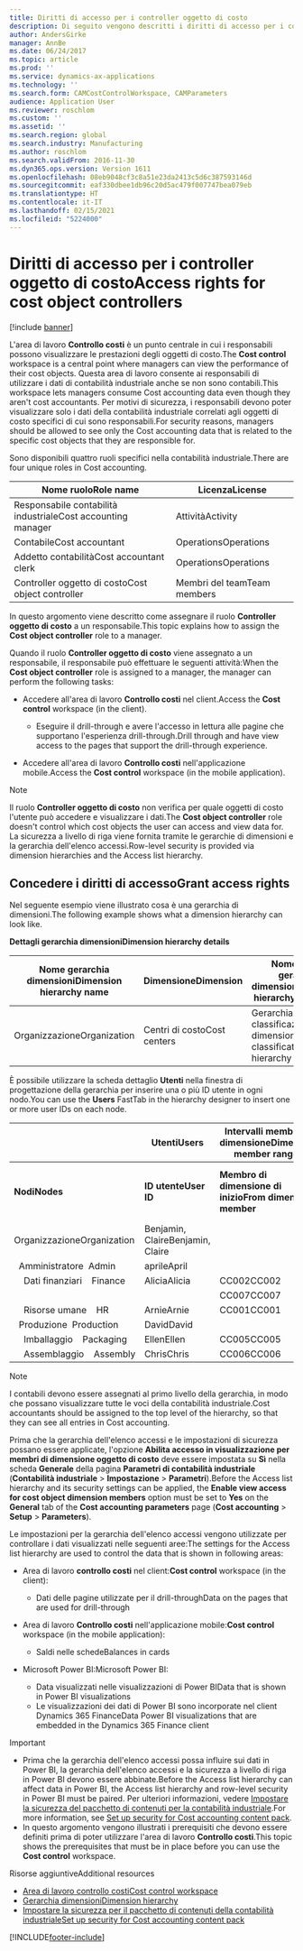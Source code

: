 ```yaml
---
title: Diritti di accesso per i controller oggetto di costo
description: Di seguito vengono descritti i diritti di accesso per i controller oggetto di costo.
author: AndersGirke
manager: AnnBe
ms.date: 06/24/2017
ms.topic: article
ms.prod: ''
ms.service: dynamics-ax-applications
ms.technology: ''
ms.search.form: CAMCostControlWorkspace, CAMParameters
audience: Application User
ms.reviewer: roschlom
ms.custom: ''
ms.assetid: ''
ms.search.region: global
ms.search.industry: Manufacturing
ms.author: roschlom
ms.search.validFrom: 2016-11-30
ms.dyn365.ops.version: Version 1611
ms.openlocfilehash: 08eb9048cf3c8a51e23da2413c5d6c387593146d
ms.sourcegitcommit: eaf330dbee1db96c20d5ac479f007747bea079eb
ms.translationtype: HT
ms.contentlocale: it-IT
ms.lasthandoff: 02/15/2021
ms.locfileid: "5224000"
---
```

# <a name="access-rights-for-cost-object-controllers"></a><span data-ttu-id="b07ca-103">Diritti di accesso per i controller oggetto di costo</span><span class="sxs-lookup"><span data-stu-id="b07ca-103">Access rights for cost object controllers</span></span>

[!include [banner](../includes/banner.md)]

<span data-ttu-id="b07ca-104">L'area di lavoro **Controllo costi** è un punto centrale in cui i responsabili possono visualizzare le prestazioni degli oggetti di costo.</span><span class="sxs-lookup"><span data-stu-id="b07ca-104">The **Cost control** workspace is a central point where managers can view the performance of their cost objects.</span></span> <span data-ttu-id="b07ca-105">Questa area di lavoro consente ai responsabili di utilizzare i dati di contabilità industriale anche se non sono contabili.</span><span class="sxs-lookup"><span data-stu-id="b07ca-105">This workspace lets managers consume Cost accounting data even though they aren't cost accountants.</span></span> <span data-ttu-id="b07ca-106">Per motivi di sicurezza, i responsabili devono poter visualizzare solo i dati della contabilità industriale correlati agli oggetti di costo specifici di cui sono responsabili.</span><span class="sxs-lookup"><span data-stu-id="b07ca-106">For security reasons, managers should be allowed to see only the Cost accounting data that is related to the specific cost objects that they are responsible for.</span></span>

<span data-ttu-id="b07ca-107">Sono disponibili quattro ruoli specifici nella contabilità industriale.</span><span class="sxs-lookup"><span data-stu-id="b07ca-107">There are four unique roles in Cost accounting.</span></span>

| <span data-ttu-id="b07ca-108">Nome ruolo</span><span class="sxs-lookup"><span data-stu-id="b07ca-108">Role name</span></span>               | <span data-ttu-id="b07ca-109">Licenza</span><span class="sxs-lookup"><span data-stu-id="b07ca-109">License</span></span>      |
|-------------------------|--------------|
| <span data-ttu-id="b07ca-110">Responsabile contabilità industriale</span><span class="sxs-lookup"><span data-stu-id="b07ca-110">Cost accounting manager</span></span> | <span data-ttu-id="b07ca-111">Attività</span><span class="sxs-lookup"><span data-stu-id="b07ca-111">Activity</span></span>     |
| <span data-ttu-id="b07ca-112">Contabile</span><span class="sxs-lookup"><span data-stu-id="b07ca-112">Cost accountant</span></span>         | <span data-ttu-id="b07ca-113">Operations</span><span class="sxs-lookup"><span data-stu-id="b07ca-113">Operations</span></span>   |
| <span data-ttu-id="b07ca-114">Addetto contabilità</span><span class="sxs-lookup"><span data-stu-id="b07ca-114">Cost accountant clerk</span></span>   | <span data-ttu-id="b07ca-115">Operations</span><span class="sxs-lookup"><span data-stu-id="b07ca-115">Operations</span></span>   |
| <span data-ttu-id="b07ca-116">Controller oggetto di costo</span><span class="sxs-lookup"><span data-stu-id="b07ca-116">Cost object controller</span></span>  | <span data-ttu-id="b07ca-117">Membri del team</span><span class="sxs-lookup"><span data-stu-id="b07ca-117">Team members</span></span> |

<span data-ttu-id="b07ca-118">In questo argomento viene descritto come assegnare il ruolo **Controller oggetto di costo** a un responsabile.</span><span class="sxs-lookup"><span data-stu-id="b07ca-118">This topic explains how to assign the **Cost object controller** role to a manager.</span></span>

<span data-ttu-id="b07ca-119">Quando il ruolo **Controller oggetto di costo** viene assegnato a un responsabile, il responsabile può effettuare le seguenti attività:</span><span class="sxs-lookup"><span data-stu-id="b07ca-119">When the **Cost object controller** role is assigned to a manager, the manager can perform the following tasks:</span></span>

- <span data-ttu-id="b07ca-120">Accedere all'area di lavoro **Controllo costi** nel client.</span><span class="sxs-lookup"><span data-stu-id="b07ca-120">Access the **Cost control** workspace (in the client).</span></span>

    - <span data-ttu-id="b07ca-121">Eseguire il drill-through e avere l'accesso in lettura alle pagine che supportano l'esperienza drill-through.</span><span class="sxs-lookup"><span data-stu-id="b07ca-121">Drill through and have view access to the pages that support the drill-through experience.</span></span>

- <span data-ttu-id="b07ca-122">Accedere all'area di lavoro **Controllo costi** nell'applicazione mobile.</span><span class="sxs-lookup"><span data-stu-id="b07ca-122">Access the **Cost control** workspace (in the mobile application).</span></span>

> [!NOTE]
> <span data-ttu-id="b07ca-123">Il ruolo **Controller oggetto di costo** non verifica per quale oggetti di costo l'utente può accedere e visualizzare i dati.</span><span class="sxs-lookup"><span data-stu-id="b07ca-123">The **Cost object controller** role doesn't control which cost objects the user can access and view data for.</span></span> <span data-ttu-id="b07ca-124">La sicurezza a livello di riga viene fornita tramite le gerarchie di dimensioni e la gerarchia dell'elenco accessi.</span><span class="sxs-lookup"><span data-stu-id="b07ca-124">Row-level security is provided via dimension hierarchies and the Access list hierarchy.</span></span>

## <a name="grant-access-rights"></a><span data-ttu-id="b07ca-125">Concedere i diritti di accesso</span><span class="sxs-lookup"><span data-stu-id="b07ca-125">Grant access rights</span></span>
<span data-ttu-id="b07ca-126">Nel seguente esempio viene illustrato cosa è una gerarchia di dimensioni.</span><span class="sxs-lookup"><span data-stu-id="b07ca-126">The following example shows what a dimension hierarchy can look like.</span></span>

<span data-ttu-id="b07ca-127">**Dettagli gerarchia dimensioni**</span><span class="sxs-lookup"><span data-stu-id="b07ca-127">**Dimension hierarchy details**</span></span>

| <span data-ttu-id="b07ca-128">Nome gerarchia dimensioni</span><span class="sxs-lookup"><span data-stu-id="b07ca-128">Dimension hierarchy name</span></span> | <span data-ttu-id="b07ca-129">Dimensione</span><span class="sxs-lookup"><span data-stu-id="b07ca-129">Dimension</span></span>    | <span data-ttu-id="b07ca-130">Nome tipo di gerarchia dimensioni</span><span class="sxs-lookup"><span data-stu-id="b07ca-130">Dimension hierarchy type name</span></span>      | <span data-ttu-id="b07ca-131">Gerarchia elenco accessi</span><span class="sxs-lookup"><span data-stu-id="b07ca-131">Access list hierarchy</span></span> |
|--------------------------|--------------|------------------------------------|-----------------------|
| <span data-ttu-id="b07ca-132">Organizzazione</span><span class="sxs-lookup"><span data-stu-id="b07ca-132">Organization</span></span>             | <span data-ttu-id="b07ca-133">Centri di costo</span><span class="sxs-lookup"><span data-stu-id="b07ca-133">Cost centers</span></span> | <span data-ttu-id="b07ca-134">Gerarchia classificazioni dimensione</span><span class="sxs-lookup"><span data-stu-id="b07ca-134">Dimension classification hierarchy</span></span> | <span data-ttu-id="b07ca-135">**Sì**</span><span class="sxs-lookup"><span data-stu-id="b07ca-135">**Yes**</span></span>               |

<span data-ttu-id="b07ca-136">È possibile utilizzare la scheda dettaglio **Utenti** nella finestra di progettazione della gerarchia per inserire una o più ID utente in ogni nodo.</span><span class="sxs-lookup"><span data-stu-id="b07ca-136">You can use the **Users** FastTab in the hierarchy designer to insert one or more user IDs on each node.</span></span>

|                                   | <span data-ttu-id="b07ca-137">Utenti</span><span class="sxs-lookup"><span data-stu-id="b07ca-137">Users</span></span>            | <span data-ttu-id="b07ca-138">Intervalli membro di dimensione</span><span class="sxs-lookup"><span data-stu-id="b07ca-138">Dimension member ranges</span></span>   |                         |
|-----------------------------------|------------------|---------------------------|-------------------------|
| <span data-ttu-id="b07ca-139">**Nodi**</span><span class="sxs-lookup"><span data-stu-id="b07ca-139">**Nodes**</span></span>                         | <span data-ttu-id="b07ca-140">**ID utente**</span><span class="sxs-lookup"><span data-stu-id="b07ca-140">**User ID**</span></span>      | <span data-ttu-id="b07ca-141">**Membro di dimensione di inizio**</span><span class="sxs-lookup"><span data-stu-id="b07ca-141">**From dimension member**</span></span> | <span data-ttu-id="b07ca-142">**Membro di dimensione di fine**</span><span class="sxs-lookup"><span data-stu-id="b07ca-142">**To dimension member**</span></span> |
| <span data-ttu-id="b07ca-143">Organizzazione</span><span class="sxs-lookup"><span data-stu-id="b07ca-143">Organization</span></span>                      | <span data-ttu-id="b07ca-144">Benjamin, Claire</span><span class="sxs-lookup"><span data-stu-id="b07ca-144">Benjamin, Claire</span></span> |                           |                         |
| <span data-ttu-id="b07ca-145">&nbsp;&nbsp;Amministratore</span><span class="sxs-lookup"><span data-stu-id="b07ca-145">&nbsp;&nbsp;Admin</span></span>                 | <span data-ttu-id="b07ca-146">aprile</span><span class="sxs-lookup"><span data-stu-id="b07ca-146">April</span></span>            |                           |                         |
| <span data-ttu-id="b07ca-147">&nbsp;&nbsp;&nbsp;&nbsp;Dati finanziari</span><span class="sxs-lookup"><span data-stu-id="b07ca-147">&nbsp;&nbsp;&nbsp;&nbsp;Finance</span></span>   | <span data-ttu-id="b07ca-148">Alicia</span><span class="sxs-lookup"><span data-stu-id="b07ca-148">Alicia</span></span>           | <span data-ttu-id="b07ca-149">CC002</span><span class="sxs-lookup"><span data-stu-id="b07ca-149">CC002</span></span>                     | <span data-ttu-id="b07ca-150">CC003</span><span class="sxs-lookup"><span data-stu-id="b07ca-150">CC003</span></span>                   |
|                                   |                  | <span data-ttu-id="b07ca-151">CC007</span><span class="sxs-lookup"><span data-stu-id="b07ca-151">CC007</span></span>                     | <span data-ttu-id="b07ca-152">CC007</span><span class="sxs-lookup"><span data-stu-id="b07ca-152">CC007</span></span>                   |
| <span data-ttu-id="b07ca-153">&nbsp;&nbsp;&nbsp;&nbsp;Risorse umane</span><span class="sxs-lookup"><span data-stu-id="b07ca-153">&nbsp;&nbsp;&nbsp;&nbsp;HR</span></span>        | <span data-ttu-id="b07ca-154">Arnie</span><span class="sxs-lookup"><span data-stu-id="b07ca-154">Arnie</span></span>            | <span data-ttu-id="b07ca-155">CC001</span><span class="sxs-lookup"><span data-stu-id="b07ca-155">CC001</span></span>                     | <span data-ttu-id="b07ca-156">CC001</span><span class="sxs-lookup"><span data-stu-id="b07ca-156">CC001</span></span>                   |
| <span data-ttu-id="b07ca-157">&nbsp;&nbsp;Produzione</span><span class="sxs-lookup"><span data-stu-id="b07ca-157">&nbsp;&nbsp;Production</span></span>            | <span data-ttu-id="b07ca-158">David</span><span class="sxs-lookup"><span data-stu-id="b07ca-158">David</span></span>            |                           |                         |
| <span data-ttu-id="b07ca-159">&nbsp;&nbsp;&nbsp;&nbsp;Imballaggio</span><span class="sxs-lookup"><span data-stu-id="b07ca-159">&nbsp;&nbsp;&nbsp;&nbsp;Packaging</span></span> | <span data-ttu-id="b07ca-160">Ellen</span><span class="sxs-lookup"><span data-stu-id="b07ca-160">Ellen</span></span>            | <span data-ttu-id="b07ca-161">CC005</span><span class="sxs-lookup"><span data-stu-id="b07ca-161">CC005</span></span>                     | <span data-ttu-id="b07ca-162">CC005</span><span class="sxs-lookup"><span data-stu-id="b07ca-162">CC005</span></span>                   |
| <span data-ttu-id="b07ca-163">&nbsp;&nbsp;&nbsp;&nbsp;Assemblaggio</span><span class="sxs-lookup"><span data-stu-id="b07ca-163">&nbsp;&nbsp;&nbsp;&nbsp;Assembly</span></span>  | <span data-ttu-id="b07ca-164">Chris</span><span class="sxs-lookup"><span data-stu-id="b07ca-164">Chris</span></span>            | <span data-ttu-id="b07ca-165">CC006</span><span class="sxs-lookup"><span data-stu-id="b07ca-165">CC006</span></span>                     | <span data-ttu-id="b07ca-166">CC006</span><span class="sxs-lookup"><span data-stu-id="b07ca-166">CC006</span></span>                   |

> [!NOTE]
> <span data-ttu-id="b07ca-167">I contabili devono essere assegnati al primo livello della gerarchia, in modo che possano visualizzare tutte le voci della contabilità industriale.</span><span class="sxs-lookup"><span data-stu-id="b07ca-167">Cost accountants should be assigned to the top level of the hierarchy, so that they can see all entries in Cost accounting.</span></span>

<span data-ttu-id="b07ca-168">Prima che la gerarchia dell'elenco accessi e le impostazioni di sicurezza possano essere applicate, l'opzione **Abilita accesso in visualizzazione per membri di dimensione oggetto di costo** deve essere impostata su **Sì** nella scheda **Generale** della pagina **Parametri di contabilità industriale** (**Contabilità industriale** > **Impostazione** > **Parametri**).</span><span class="sxs-lookup"><span data-stu-id="b07ca-168">Before the Access list hierarchy and its security settings can be applied, the **Enable view access for cost object dimension members** option must be set to **Yes** on the **General** tab of the **Cost accounting parameters** page (**Cost accounting** > **Setup** > **Parameters**).</span></span>

<span data-ttu-id="b07ca-169">Le impostazioni per la gerarchia dell'elenco accessi vengono utilizzate per controllare i dati visualizzati nelle seguenti aree:</span><span class="sxs-lookup"><span data-stu-id="b07ca-169">The settings for the Access list hierarchy are used to control the data that is shown in following areas:</span></span>

- <span data-ttu-id="b07ca-170">Area di lavoro **controllo costi** nel client:</span><span class="sxs-lookup"><span data-stu-id="b07ca-170">**Cost control** workspace (in the client):</span></span>

    - <span data-ttu-id="b07ca-171">Dati delle pagine utilizzate per il drill-through</span><span class="sxs-lookup"><span data-stu-id="b07ca-171">Data on the pages that are used for drill-through</span></span>

- <span data-ttu-id="b07ca-172">Area di lavoro **Controllo costi** nell'applicazione mobile:</span><span class="sxs-lookup"><span data-stu-id="b07ca-172">**Cost control** workspace (in the mobile application):</span></span>

    - <span data-ttu-id="b07ca-173">Saldi nelle schede</span><span class="sxs-lookup"><span data-stu-id="b07ca-173">Balances in cards</span></span>

- <span data-ttu-id="b07ca-174">Microsoft Power BI:</span><span class="sxs-lookup"><span data-stu-id="b07ca-174">Microsoft Power BI:</span></span>

    - <span data-ttu-id="b07ca-175">Data visualizzati nelle visualizzazioni di Power BI</span><span class="sxs-lookup"><span data-stu-id="b07ca-175">Data that is shown in Power BI visualizations</span></span>
    - <span data-ttu-id="b07ca-176">Le visualizzazioni dei dati di Power BI sono incorporate nel client Dynamics 365 Finance</span><span class="sxs-lookup"><span data-stu-id="b07ca-176">Data Power BI visualizations that are embedded in the Dynamics 365 Finance client</span></span>

> [!IMPORTANT]
> - <span data-ttu-id="b07ca-177">Prima che la gerarchia dell'elenco accessi possa influire sui dati in Power BI, la gerarchia dell'elenco accessi e la sicurezza a livello di riga in Power BI devono essere abbinate.</span><span class="sxs-lookup"><span data-stu-id="b07ca-177">Before the Access list hierarchy can affect data in Power BI, the Access list hierarchy and row-level security in Power BI must be paired.</span></span> <span data-ttu-id="b07ca-178">Per ulteriori informazioni, vedere [Impostare la sicurezza del pacchetto di contenuti per la contabilità industriale](../../dev-itpro/analytics/setup-security-cost-accounting-content-pack.md).</span><span class="sxs-lookup"><span data-stu-id="b07ca-178">For more information, see [Set up security for Cost accounting content pack](../../dev-itpro/analytics/setup-security-cost-accounting-content-pack.md).</span></span>
> - <span data-ttu-id="b07ca-179">In questo argomento vengono illustrati i prerequisiti che devono essere definiti prima di poter utilizzare l'area di lavoro **Controllo costi**.</span><span class="sxs-lookup"><span data-stu-id="b07ca-179">This topic shows the prerequisites that must be in place before you can use the **Cost control** workspace.</span></span>

<span data-ttu-id="b07ca-180">Risorse aggiuntive</span><span class="sxs-lookup"><span data-stu-id="b07ca-180">Additional resources</span></span>

- [<span data-ttu-id="b07ca-181">Area di lavoro controllo costi</span><span class="sxs-lookup"><span data-stu-id="b07ca-181">Cost control workspace</span></span>](cost-control-workspace.md)
- [<span data-ttu-id="b07ca-182">Gerarchia dimensioni</span><span class="sxs-lookup"><span data-stu-id="b07ca-182">Dimension hierarchy</span></span>](dimension-hierarchy.md)
- [<span data-ttu-id="b07ca-183">Impostare la sicurezza per il pacchetto di contenuti della contabilità industriale</span><span class="sxs-lookup"><span data-stu-id="b07ca-183">Set up security for Cost accounting content pack</span></span>](../../dev-itpro/analytics/setup-security-cost-accounting-content-pack.md)


[!INCLUDE[footer-include](../../includes/footer-banner.md)]